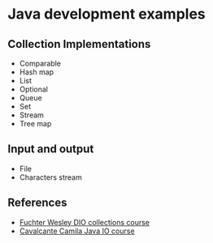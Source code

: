 # Java development examples

## Collection Implementations

- Comparable
- Hash map
- List
- Optional
- Queue
- Set
- Stream
- Tree map

## Input and output

- File
- Characters stream

## References

- [Fuchter Wesley DIO collections course](https://github.com/wesleyfuchter/collections-course)
- [Cavalcante Camila Java IO course](https://github.com/cami-la/curso-dio-intro-java-i-o)
